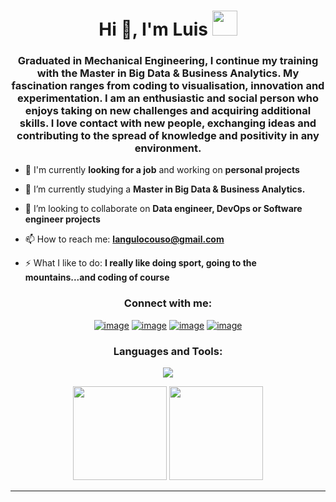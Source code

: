<h1 align="center">Hi 👋, I'm Luis <img height="40" src="https://emoji.gg/assets/emoji/7333-parrotdance.gif"></h1>
<h3 align="center">Graduated in Mechanical Engineering, I continue my training with the Master in Big Data & Business Analytics. My fascination ranges from coding to visualisation, innovation and experimentation. I am an enthusiastic and social person who enjoys taking on new challenges and acquiring additional skills. I love contact with new people, exchanging ideas and contributing to the spread of knowledge and positivity in any environment.</h3>


- 🔭 I'm currently **looking for a job** and working on **personal projects**

- 🌱 I’m currently studying a **Master in Big Data & Business Analytics.**

- 👯 I’m looking to collaborate on **Data engineer, DevOps or Software engineer projects**

- 📫 How to reach me: **langulocouso@gmail.com**

- ⚡ What I like to do: **I really like doing sport, going to the mountains...and coding of course**

<h3 align="center">Connect with me:</h3>
<div align="center">

[![image](https://img.shields.io/badge/LinkedIn-0077B5?style=for-the-badge&logo=linkedin&logoColor=white)](www.linkedin.com/in/luisangulocouso)
[![image](https://img.shields.io/badge/Instagram-E4405F?style=for-the-badge&logo=instagram&logoColor=white)](https://www.instagram.com/luisanguloo/)
[![image](https://img.shields.io/badge/Twitter-1DA1F2?style=for-the-badge&logo=twitter&logoColor=white)](https://twitter.com/luisangulo65)
[![image](https://img.shields.io/badge/Gmail-D14836?style=for-the-badge&logo=gmail&logoColor=white)](mailto:langulocouso@gmail.com)
  
</div>

<h3 align="center">Languages and Tools:</h3>

<p align="center">
  <a href="https://skillicons.dev" target="_blank">
    <img src="https://skillicons.dev/icons?i=c,cpp,cassandra,eclipse,java,mongodb,mysql,py,sqlite,scala,vscode,wordpress)](https://skillicons.dev)"/>
  </a>
</p>

<p align= "center">
  <img height= "150" src="https://github-readme-stats.vercel.app/api?username=BrantLauro&theme=react&show_icons=true&include_all_commits=true" />
  <img height= "150" src="https://github-readme-stats.vercel.app/api/top-langs/?username=BrantLauro&theme=react&layout=compact" />
</p>

------

